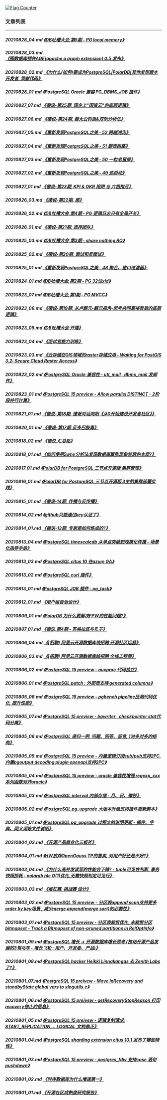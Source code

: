 <a rel="nofollow" href="http://info.flagcounter.com/h9V1"  ><img src="http://s03.flagcounter.com/count/h9V1/bg_FFFFFF/txt_000000/border_CCCCCC/columns_2/maxflags_12/viewers_0/labels_0/pageviews_0/flags_0/"  alt="Flag Counter"  border="0"  ></a>  
  
### 文章列表  
----  
##### 20210828_04.md   [《DB吐槽大会,第5期 - PG local memory》](20210828_04.md)  
##### 20210828_03.md   [《图数据库插件AGE(apache a graph extension) 0.5 发布》](20210828_03.md)  
##### 20210828_02.md   [《为什么(如何)要成为PostgreSQL|PolarDB|其他发型版本 开发者, 贡献代码》](20210828_02.md)  
##### 20210828_01.md   [《PostgreSQL Oracle 兼容 PG_DBMS_JOB 插件》](20210828_01.md)  
##### 20210827_07.md   [《德说-第25期, 国企上"国资云"的底层逻辑》](20210827_07.md)  
##### 20210827_06.md   [《德说-第24期, 姜太公钓鱼&双轨分析法》](20210827_06.md)  
##### 20210827_05.md   [《重新发现PostgreSQL之美 - 52 跨越鸿沟》](20210827_05.md)  
##### 20210827_04.md   [《重新发现PostgreSQL之美 - 51 删表跑路》](20210827_04.md)  
##### 20210827_03.md   [《重新发现PostgreSQL之美 - 50 一粒老鼠屎》](20210827_03.md)  
##### 20210827_02.md   [《重新发现PostgreSQL之美 - 49 热启动》](20210827_02.md)  
##### 20210827_01.md   [《德说-第23期, KPI & OKR 陷阱 与 六祖指月》](20210827_01.md)  
##### 20210826_03.md   [《德说-第22期, 感》](20210826_03.md)  
##### 20210826_02.md   [《DB吐槽大会,第4期 - PG 逻辑日志只有全局开关》](20210826_02.md)  
##### 20210826_01.md   [《德说-第21期, 选择团队》](20210826_01.md)  
##### 20210825_03.md   [《DB吐槽大会,第3期 - share nothing RO》](20210825_03.md)  
##### 20210825_02.md   [《德说-第20期, 面试和反面试》](20210825_02.md)  
##### 20210825_01.md   [《重新发现PostgreSQL之美 - 48 聚合、窗口过滤器》](20210825_01.md)  
##### 20210824_01.md   [《DB吐槽大会,第2期 - PG 32位xid》](20210824_01.md)  
##### 20210823_07.md   [《DB吐槽大会,第1期 - PG MVCC》](20210823_07.md)  
##### 20210823_06.md   [《德说-第19期, 从卢麒元-麒元视角-思考共同富裕背后的底层逻辑》](20210823_06.md)  
##### 20210823_05.md   [《DB吐槽大会 开播》](20210823_05.md)  
##### 20210823_04.md   [《面试官能力训练》](20210823_04.md)  
##### 20210823_03.md   [《云存储在GIS领域的raster存储应用 - Waiting for PostGIS 3.2: Secure Cloud Raster Access》](20210823_03.md)  
##### 20210823_02.md   [《PostgreSQL Oracle 兼容性 - utl_mail , dbms_mail 发邮件》](20210823_02.md)  
##### 20210823_01.md   [《PostgreSQL 15 preview - Allow parallel DISTINCT - 2阶段并行计算》](20210823_01.md)  
##### 20210821_01.md   [《德说-第18期, 德哥对话向阳《从0开始建设开发者社区》》](20210821_01.md)  
##### 20210820_01.md   [《德说-第17期,反多巴胺毒》](20210820_01.md)  
##### 20210818_02.md   [《德说,汇总贴》](20210818_02.md)  
##### 20210818_01.md   [《如何使用5why分析法发现数据库膨胀现象背后的本质?》](20210818_01.md)  
##### 20210817_01.md   [《PolarDB for PostgreSQL 三节点开源版 集群管理》](20210817_01.md)  
##### 20210816_01.md   [《PolarDB for PostgreSQL 三节点开源版 3主机集群部署实践》](20210816_01.md)  
##### 20210815_01.md   [《德说-14期, 传播与反传播》](20210815_01.md)  
##### 20210814_02.md   [《github只能通过key认证了》](20210814_02.md)  
##### 20210814_01.md   [《德说-12期, 专家是如何炼成的?》](20210814_01.md)  
##### 20210813_04.md   [《PostgreSQL timescaledb 从单点突破到规模化传播 - 场景化指导手册》](20210813_04.md)  
##### 20210813_03.md   [《PostgreSQL citus 10 在azure GA》](20210813_03.md)  
##### 20210813_02.md   [《PostgreSQL curl 插件》](20210813_02.md)  
##### 20210813_01.md   [《PostgreSQL JOB 插件 - pg_task》](20210813_01.md)  
##### 20210812_01.md   [《用户组自治设计》](20210812_01.md)  
##### 20210809_01.md   [《PolarDB 为什么要解决FPW的性能问题?》](20210809_01.md)  
##### 20210807_01.md   [《德说,第4期 - 苏格拉底与孔子》](20210807_01.md)  
##### 20210806_04.md   [《[招聘] 阿里云开源数据库线招聘 开源社区运营》](20210806_04.md)  
##### 20210806_03.md   [《[招聘] 阿里云开源数据库线招聘 全栈工程师》](20210806_03.md)  
##### 20210806_02.md   [《PostgreSQL 15 preview - auxproc 代码独立》](20210806_02.md)  
##### 20210806_01.md   [《PostgreSQL patch : 外部表支持 generated columns》](20210806_01.md)  
##### 20210805_08.md   [《PostgreSQL 15 preview - pgbench pipeline压测代码优化, 提升性能》](20210805_08.md)  
##### 20210805_07.md   [《PostgreSQL 15 preview - bgwriter , checkpointer stat代码分离》](20210805_07.md)  
##### 20210805_06.md   [《PostgreSQL 递归一例, 问题、回答、留言, 1对多对多的结构》](20210805_06.md)  
##### 20210805_05.md   [《PostgreSQL 15 preview - 内置逻辑订阅sub/pub支持2PC, 内置pgoutput decoding plugin openapi支持2PC》](20210805_05.md)  
##### 20210805_04.md   [《PostgreSQL 15 preview - oracle 兼容性增强 regexp_xxx 系列函数对齐oracle》](20210805_04.md)  
##### 20210805_03.md   [《PostgreSQL interval 内部存储 - 月、日、微秒》](20210805_03.md)  
##### 20210805_02.md   [《PostgreSQL pg_upgrade 大版本升级支持插件更新脚本》](20210805_02.md)  
##### 20210805_01.md   [《PostgreSQL pg_upgrade 过程文档说明更新 - 插件、字典、同义词等文件说明》](20210805_01.md)  
##### 20210804_02.md   [《开源产品商业化三板斧》](20210804_02.md)  
##### 20210804_01.md   [《HW放弃OpenGauss TP的售卖, 对用户好还是不好?》](20210804_01.md)  
##### 20210803_04.md   [《为什么高并发读写的性能会下降?  - tuple可见性判断, 事务快照损耗 - polardb hlc O(1)优化,无需快照判定可见行》](20210803_04.md)  
##### 20210803_03.md   [《推杠赛, 挑战赛 设计》](20210803_03.md)  
##### 20210803_02.md   [《PostgreSQL 15 preview - 分区表append scan支持更多order by key场景 , 减少merge append(merge sort)的必要性》](20210803_02.md)  
##### 20210803_01.md   [《PostgreSQL 15 preview - 分区表裁剪优化, 未裁剪分区bitmapset - Track a Bitmapset of non-pruned partitions in RelOptInfo》](20210803_01.md)  
##### 20210801_09.md   [《PostgreSQL 增长 -> 开源数据库增长思考 (推动开源产品发展的3驾马车 - 增长飞轮 : 用户、开发者、产品)》](20210801_09.md)  
##### 20210801_08.md   [《PostgreSQL hacker Heikki Linnakangas 去 Zenith Labs 了?》](20210801_08.md)  
##### 20210801_07.md   [《PostgreSQL 15 preivew - Move InRecovery and standbyState global vars to xlogutils.c》](20210801_07.md)  
##### 20210801_06.md   [《PostgreSQL 15 preivew - getRecoveryStopReason 打印recovery停止的信息》](20210801_06.md)  
##### 20210801_05.md   [《PostgreSQL 15 preivew - 逻辑复制请求: START_REPLICATION ... LOGICAL 文档修正》](20210801_05.md)  
##### 20210801_04.md   [《PostgreSQL sharding extension citus 10.1 发布了哪些特性》](20210801_04.md)  
##### 20210801_03.md   [《PostgreSQL 15 preview - postgres_fdw 支持case 语句pushdown》](20210801_03.md)  
##### 20210801_02.md   [《时序数据库为什么增速第一》](20210801_02.md)  
##### 20210801_01.md   [《开源社区成熟度研究报告》](20210801_01.md)  
